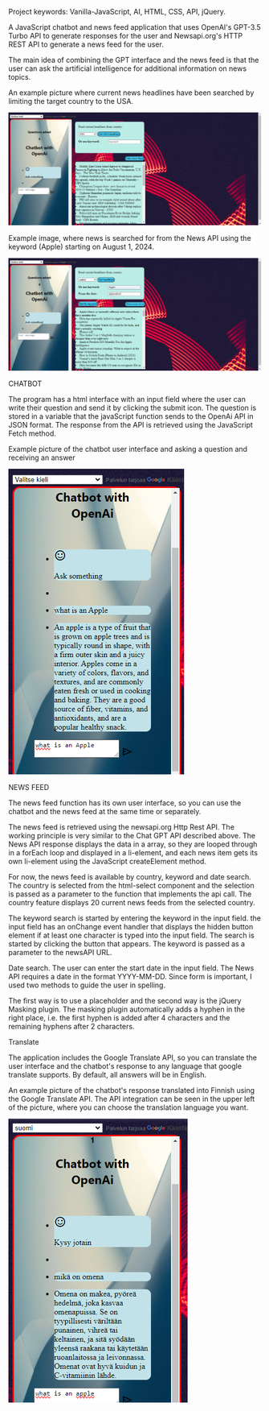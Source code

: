 Project keywords: Vanilla-JavaScript, AI, HTML, CSS, API, jQuery. 

A JavaScript chatbot and news feed application that uses OpenAI's GPT-3.5 Turbo API to generate responses for the user and Newsapi.org's HTTP REST API to generate a news feed for the user.

The main idea of ​​combining the GPT interface and the news feed is that the user can ask the artificial intelligence for additional information on news topics.

An example picture where current news headlines have been searched by limiting the target country to the USA.

![alt text](chatbotUsa-1.png)


Example image, where news is searched for from the News API using the keyword (Apple) starting on August 1, 2024.

![alt text](bykeyword-1.png)



CHATBOT

The program has a html interface with an input field where the user can write their question and send it by clicking the submit icon. The question is stored in a variable that the javaScript function sends to the OpenAi API in JSON format. The response from the API is retrieved using the JavaScript Fetch method.

Example picture of the chatbot user interface and asking a question and receiving an answer

![alt text](chatbotApple.png)

NEWS FEED

The news feed function has its own user interface, so you can use the chatbot and the news feed at the same time or separately.

The news feed is retrieved using the newsapi.org Http Rest API. The working principle is very similar to the Chat GPT API described above. The News API response displays the data in a array, so they are looped through in a forEach loop and displayed in a li-element, and each news item gets its own li-element using the JavaScript createElement method.

For now, the news feed is available by country, keyword and date search.
The country is selected from the html-select component and the selection is passed as a parameter to the function that implements the api call. The country feature displays 20 current news feeds from the selected country.

The keyword search is started by entering the keyword in the input field. the input field has an onChange event handler that displays the hidden button element if at least one character is typed into the input field. The search is started by clicking the button that appears.
The keyword is passed as a parameter to the newsAPI URL.

Date search. The user can enter the start date in the input field. The News API requires a date in the format YYYY-MM-DD. Since form is important, I used two methods to guide the user in spelling.

The first way is to use a placeholder and the second way is the jQuery Masking plugin.
The masking plugin automatically adds a hyphen in the right place, i.e. the first hyphen is added after 4 characters and the remaining hyphens after 2 characters.


Translate

The application includes the Google Translate API, so you can translate the user interface and the chatbot's response to any language that google translate supports. By default, all answers will be in English.

An example picture of the chatbot's response translated into Finnish using the Google Translate API.
The API integration can be seen in the upper left of the picture, where you can choose the translation language you want.

![alt text](chatbottranslate.png)





